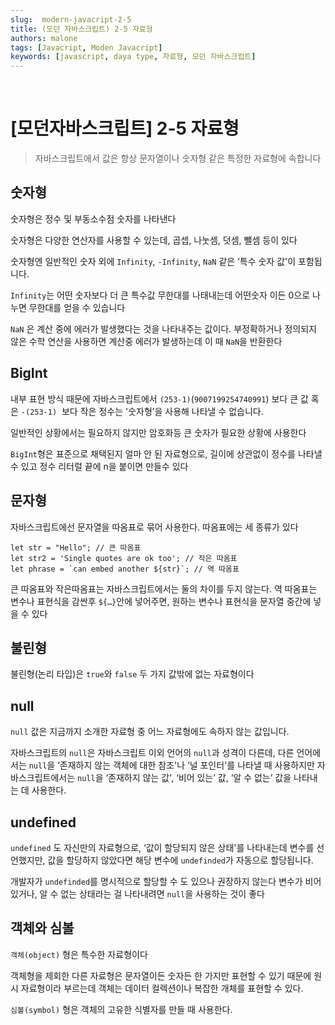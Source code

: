 ```yaml
---
slug:  modern-javacript-2-5
title: (모던 자바스크립트) 2-5 자료형
authors: malone
tags: [Javacript, Moden Javacript]
keywords: [javascript, daya type, 자료형, 모던 자바스크립트]
---
```

<br/>

# [모던자바스크립트] 2-5 자료형

> 자바스크립트에서 값은 항상 문자열이나 숫자형 같은 특정한 자료형에 속합니다
> 

## 숫자형

숫자형은 정수 및 부동소수점 숫자를 나타낸다

숫자형은 다양한 연산자를 사용할 수 있는데, 곱셉, 나눗셈, 덧셈, 뺄셈 등이 있다

숫자형엔 일반적인 숫자 외에 `Infinity`, `-Infinity`, `NaN` 같은 ‘특수 숫자 값'이 포함됩니다.

`Infinity`는 어떤 숫자보다 더 큰 특수값 무한대를 나태내는데 어떤숫자 이든 0으로 나누면 무한대를 얻을 수 있습니다

`NaN` 은 계산 중에 에러가 발생했다는 것을 나타내주는 값이다. 부정확하거나 정의되지 않은 수학 연산을 사용하면 계산중 에러가 발생하는데 이 때 `NaN`을 반환한다

## BigInt

내부 표현 방식 때문에 자바스크립트에서 `(253-1)`(`9007199254740991`) 보다 큰 값 혹은 `-(253-1)`
 보다 작은 정수는 '숫자형’을 사용해 나타낼 수 없습니다.

일반적인 상황에서는 필요하지 않지만 암호화등 큰 숫자가 필요한 상황에 사용한다

`BigInt`형은 표준으로 채택된지 얼마 안 된 자료형으로, 길이에 상관없이 정수를 나타낼수 있고 정수 리터럴 끝에 n을 붙이면 만들수 있다

## 문자형

자바스크립트에선 문자열을 따옴표로 묶어 사용한다. 따옴표에는 세 종류가 있다

```tsx
let str = "Hello"; // 큰 따옴표
let str2 = 'Single quotes are ok too'; // 작은 따옴표
let phrase = `can embed another ${str}`; // 역 따옴표
```

큰 따옴표와 작은따옴표는 자바스크립트에서는 둘의 차이를 두지 않는다. 역 따옴표는 변수나 표현식을 감싼후 `${…}`안에 넣어주면, 원하는 변수나 표현식을 문자열 중간에 넣을 수 있다

## 불린형

불린형(논리 타입)은 `true`와 `false` 두 가지 값밖에 없는 자료형이다

## null

`null` 값은 지금까지 소개한 자료형 중 어느 자료형에도 속하지 않는 값입니다.

자바스크립트의 `null`은 자바스크립트 이외 언어의 `null`과 성격이 다른데, 다른 언어에서는 `null`을 ‘존재하지 않는 객체에 대한 참조'나 ‘널 포인터'를 나타낼 때 사용하지만 자바스크립트에서는 `null`을 ‘존재하지 않는 값', ‘비어 있는’ 값, ‘알 수 없는’ 값을 나타내는 데 사용한다.

## undefined

`undefined` 도 자신만의 자료형으로, ‘값이 할당되지 않은 상태'를 나타내는데 변수를 선언했지만, 값을 할당하지 않았다면 해당 변수에 `undefinded`가 자동으로 할당됩니다.

개발자가 `undefinded`를 명시적으로 할당할 수 도 있으나 권장하지 않는다 변수가 비어있거나, 알 수 없는 상태라는 걸 나타내려면 `null`을 사용하는 것이 좋다

## 객체와 심볼

`객체(object)` 형은 특수한 자료형이다

객체형을 제회한 다른 자료형은 문자열이든 숫자든 한 가지만 표현할 수 있기 때문에 원시 자료형이라 부르는데 객체는 데이터 컬렉션이나 복잡한 개체를 표현할 수 있다.

`심볼(symbol)` 형은 객체의 고유한 식별자를 만들 때 사용한다.